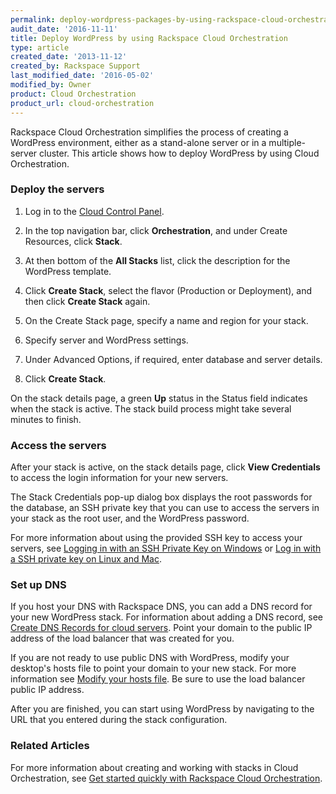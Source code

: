 ```yaml
---
permalink: deploy-wordpress-packages-by-using-rackspace-cloud-orchestration/
audit_date: '2016-11-11'
title: Deploy WordPress by using Rackspace Cloud Orchestration
type: article
created_date: '2013-11-12'
created_by: Rackspace Support
last_modified_date: '2016-05-02'
modified_by: Owner 
product: Cloud Orchestration
product_url: cloud-orchestration
---
```


Rackspace Cloud Orchestration simplifies the process of creating a
WordPress environment, either as a stand-alone server or
in a multiple-server cluster. This article shows how to deploy WordPress
by using Cloud Orchestration.

### Deploy the servers

1. Log in to the [Cloud Control Panel](http://mycloud.rackspace.com).

2. In the top navigation bar, click **Orchestration**, and under Create Resources, click **Stack**.

3. At then bottom of the **All Stacks** list, click the description for the WordPress template.

4. Click **Create Stack**, select the flavor (Production or Deployment), and then click **Create Stack** again.

6. On the Create Stack page, specify a name and region for your stack.

7. Specify server and WordPress settings.

8. Under Advanced Options, if required, enter database and server details.

9. Click **Create Stack**.

On the stack details page, a green **Up** status in the Status field indicates when the stack is active.
The stack build process might take several minutes to finish.

### Access the servers

After your stack is active, on the stack details page, click **View Credentials** to access the login information for your new servers.

The Stack Credentials pop-up dialog box displays the root passwords for the database, an SSH private key that you can use to access the servers in your stack as the root user, and the WordPress password.

For more information about using the provided SSH key to access your servers, see [Logging in with an SSH Private Key on Windows](/how-to/logging-in-with-an-ssh-private-key-on-windows) or [Log in with a SSH private key on Linux and Mac](/how-to/logging-in-with-an-ssh-private-key-on-linuxmac).

###  Set up DNS

If you host your DNS with Rackspace DNS, you can add a DNS record for your new WordPress stack. For information about adding a DNS record, see [Create DNS Records for cloud servers](/how-to/create-dns-records-for-cloud-servers-with-the-control-panel). Point your domain to the public IP address of the load balancer that was created for you.

If you are not ready to use public DNS with WordPress, modify your desktop's hosts file to point your domain to your new stack. For more information see [Modify your hosts file](/how-to/modify-your-hosts-file). Be sure to use the load balancer public IP address.

After you are finished, you can start using WordPress by navigating to the URL that you entered during the stack configuration.

### Related Articles

For more information about creating and working with stacks in Cloud Orchestration, see [Get started quickly with Rackspace Cloud Orchestration](/how-to/quick-set-up-with-rackspace-cloud-orchestration).
